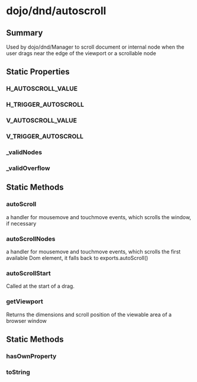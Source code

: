 # dojo/dnd/autoscroll

## Summary

Used by dojo/dnd/Manager to scroll document or internal node when the user
drags near the edge of the viewport or a scrollable node
## Static Properties

### H_AUTOSCROLL_VALUE


### H_TRIGGER_AUTOSCROLL


### V_AUTOSCROLL_VALUE


### V_TRIGGER_AUTOSCROLL


### _validNodes


### _validOverflow


## Static Methods

### autoScroll
a handler for mousemove and touchmove events, which scrolls the window, if
necessary

### autoScrollNodes
a handler for mousemove and touchmove events, which scrolls the first available
Dom element, it falls back to exports.autoScroll()

### autoScrollStart
Called at the start of a drag.

### getViewport
Returns the dimensions and scroll position of the viewable area of a browser window

## Static Methods

### hasOwnProperty


### toString



